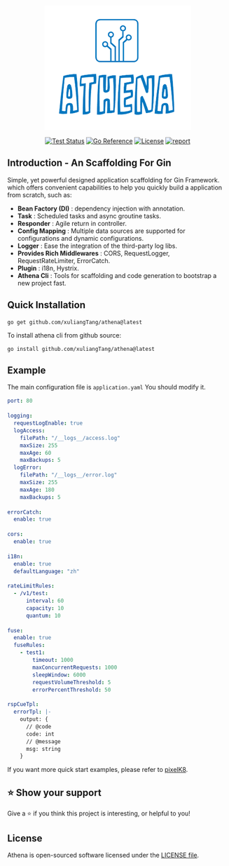 <p align="center">
    <a href="#"><img src="./docs/images/athena.png"></a>
</p>
<p align="center">
    <a href="https://github.com/xuliangTang/athena/actions"><img src="https://github.com/xuliangTang/athena/workflows/Test/badge.svg" alt="Test Status"></a>
    <a href="https://pkg.go.dev/github.com/xuliangTang/athena"><img src="https://pkg.go.dev/badge/github.com/xuliangTang/athena.svg" alt="Go Reference"></a>
    <a href="https://github.com/xuliangTang/athena/blob/main/LICENSE"><img src="https://img.shields.io/github/license/xuliangTang/athena" alt="License"></a>
    <a href="https://goreportcard.com/report/github.com/xuliangTang/athena"><img src="https://goreportcard.com/badge/github.com/xuliangTang/athena" alt="report"></a>
</p>



## Introduction - An Scaffolding For Gin

Simple, yet powerful designed application scaffolding for Gin Framework. which offers convenient capabilities to help you quickly build a application from scratch, such as:

- **Bean Factory (DI)** : dependency injection with annotation.
- **Task** : Scheduled tasks and async groutine tasks.
- **Responder** : Agile return in controller.
- **Config Mapping** : Multiple data sources are supported for configurations and dynamic configurations.
- **Logger** : Ease the integration of the third-party log libs.
- **Provides Rich Middlewares** : CORS, RequestLogger, RequestRateLimiter, ErrorCatch.
- **Plugin** : i18n, Hystrix.
- **Athena Cli** : Tools for scaffolding and code generation to bootstrap a new project fast.



## Quick Installation

```
go get github.com/xuliangTang/athena@latest
```

To install athena cli from github source:

```
go install github.com/xuliangTang/athena@latest
```



## Example

The main configuration file is `application.yaml` You should modify it.

```yaml
port: 80

logging:
  requestLogEnable: true
  logAccess:
    filePath: "/__logs__/access.log"
    maxSize: 255
    maxAge: 60
    maxBackups: 5
  logError:
    filePath: "/__logs__/error.log"
    maxSize: 255
    maxAge: 180
    maxBackups: 5

errorCatch:
  enable: true

cors:
  enable: true
  
i18n:
  enable: true
  defaultLanguage: "zh"
  
rateLimitRules:
  - /v1/test:
      interval: 60
      capacity: 10
      quantum: 10
      
fuse:
  enable: true
  fuseRules:
    - test1:
        timeout: 1000
        maxConcurrentRequests: 1000
        sleepWindow: 6000
        requestVolumeThreshold: 5
        errorPercentThreshold: 50

rspCueTpl:
  errorTpl: |-
    output: {
      // @code
      code: int
      // @message
      msg: string
    }
```

If you want more quick start examples, please refer to [pixelK8](https://github.com/xuliangTang/pixelK8).



## ⭐️ Show your support

Give a ⭐️ if you think this project is interesting, or helpful to you!



## License

Athena is open-sourced software licensed under the [LICENSE file](https://github.com/xuliangTang/athena/blob/main/LICENSE).